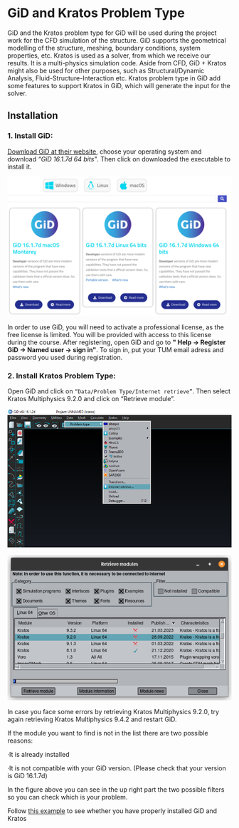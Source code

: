 # GiD and Kratos Problem Type
GiD and the Kratos problem type for GiD will be used during the project work for the CFD simulation of the structure. GiD supports the geometrical modelling of the structure, meshing, boundary conditions, system properties, etc. Kratos is used as a solver, from which we receive our results. It is a multi-physics simulation code. Aside from CFD, GiD + Kratos might also be used for other purposes, such as Structural/Dynamic Analysis, Fluid-Structure-Interaction etc. Kratos problem type in GiD add some features to support Kratos in GiD, which will generate the input for the solver.

## Installation
### 1. Install GiD:
[Download GiD at their website](https://www.gidsimulation.com/gid-for-science/downloads/), choose your operating system and download *“GiD 16.1.7d 64 bits"*. Then click on downloaded the executable to install it.

![GiD_Download](../../../../../images/WindEngineering/GiD_Download.png)

In order to use GiD, you will need to activate a professional license, as the free license is limited. You will be provided with access to this license during the course. After registering, open GiD and go to **" Help &rarr; Register GiD &rarr; Named user &rarr; sign in"**. To sign in, put your TUM email adress and password you used during registration.

### 2. Install Kratos Problem Type: 
Open GiD and click on `“Data/Problem Type/Internet retrieve”`. Then select Kratos Multiphysics 9.2.0 and click on “Retrieve module”.

![GiD_Kratos_retrieve](../../../../../images/WindEngineering/GiD_Kratos_retrieve.png)

![GiD_Kratos_retrieve](../../../../../images/WindEngineering/GiD_Kratos_retrieve_2.png)

In case you face some errors by retrieving Kratos Multiphysics 9.2.0, try again retrieving Kratos Multiphysics 9.4.2 and restart GiD.

If the module you want to find is not in the list there are two possible reasons:

·It is already installed

·It is not compatible with your GiD version. (Please check that your version is GiD 16.1.7d)

In the figure above you can see in the up right part the two possible filters so you can check which is your problem.

Follow [this example](Testing_Kratos_Installation.md) to see whether you have properly installed GiD and Kratos
